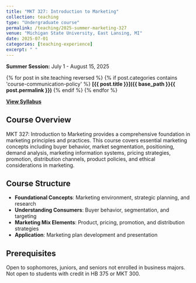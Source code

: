 ```yaml
---
title: "MKT 327: Introduction to Marketing"
collection: teaching
type: "Undergraduate course"
permalink: /teaching/2025-summer-marketing-327
venue: "Michigan State University, East Lansing, MI"
date: 2025-07-01
categories: [teaching-experience]
excerpt: " "
---
```


<!-- excerpt-end -->
**Summer Session:** July 1 - August 15, 2025

{% for post in site.teaching reversed %}
  {% if post.categories contains 'course-communication-policy' %}
**[{{ post.title }}]({{ base_path }}{{ post.permalink }})**
  {% endif %}
{% endfor %}

**[View Syllabus](https://minghaowang-research.github.io/files/2025-summer-mkt327-syllabus.pdf)**

## Course Overview
MKT 327: Introduction to Marketing provides a comprehensive foundation in marketing principles and practices. This course covers essential marketing concepts including buyer behavior, market segmentation, positioning, demand analysis, marketing information systems, pricing strategies, promotion, distribution channels, product policies, and ethical considerations in marketing.

## Course Structure

* **Foundational Concepts**: Marketing environment, strategic planning, and research
* **Understanding Consumers**: Buyer behavior, segmentation, and targeting
* **Marketing Mix Elements**: Product, pricing, promotion, and distribution strategies
* **Application**: Marketing plan development and presentation

## Prerequisites

Open to sophomores, juniors, and seniors not enrolled in business majors. Not open to students with credit in HB 375 or MKT 300.